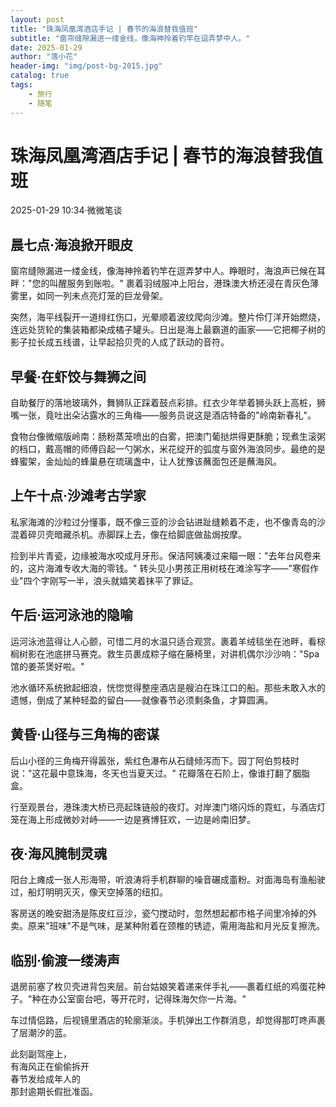 ```yaml
---
layout: post
title: "珠海凤凰湾酒店手记 | 春节的海浪替我值班"
subtitle: "窗帘缝隙漏进一缕金线，像海神拎着钓竿在逗弄梦中人。"
date: 2025-01-29
author: "落小花"
header-img: "img/post-bg-2015.jpg"
catalog: true
tags:
    - 旅行
    - 随笔
---
```


# 珠海凤凰湾酒店手记 | 春节的海浪替我值班

2025-01-29 10:34·微微笔谈

## 晨七点·海浪掀开眼皮

窗帘缝隙漏进一缕金线，像海神拎着钓竿在逗弄梦中人。睁眼时，海浪声已候在耳畔："您的叫醒服务到账啦。" 裹着羽绒服冲上阳台，港珠澳大桥还浸在青灰色薄雾里，如同一列未点亮灯笼的巨龙骨架。

突然，海平线裂开一道绯红伤口，光晕顺着波纹爬向沙滩。整片伶仃洋开始燃烧，连远处货轮的集装箱都染成橘子罐头。日出是海上最霸道的画家——它把椰子树的影子拉长成五线谱，让早起拾贝壳的人成了跃动的音符。

## 早餐·在虾饺与舞狮之间

自助餐厅的落地玻璃外，舞狮队正踩着鼓点彩排。红衣少年举着狮头跃上高桩，狮嘴一张，竟吐出朵沾露水的三角梅——服务员说这是酒店特备的"岭南新春礼"。

食物台像微缩版岭南：肠粉蒸笼喷出的白雾，把澳门葡挞烘得更酥脆；现煮生滚粥的档口，戴高帽的师傅舀起一勺粥水，米花绽开的弧度与窗外海浪同步。最绝的是蜂蜜架，金灿灿的蜂巢悬在琉璃盏中，让人犹豫该蘸面包还是蘸海风。

## 上午十点·沙滩考古学家

私家海滩的沙粒过分懂事，既不像三亚的沙会钻进趾缝赖着不走，也不像青岛的沙混着碎贝壳暗藏杀机。赤脚踩上去，像在给脚底做盐焗按摩。

捡到半片青瓷，边缘被海水咬成月牙形。保洁阿姨凑过来瞄一眼："去年台风卷来的，这片海滩专收大海的零钱。" 转头见小男孩正用树枝在滩涂写字——"寒假作业"四个字刚写一半，浪头就嬉笑着抹平了罪证。

## 午后·运河泳池的隐喻

运河泳池蓝得让人心颤，可惜二月的水温只适合观赏。裹着羊绒毯坐在池畔，看棕榈树影在池底拼马赛克。救生员裹成粽子缩在藤椅里，对讲机偶尔沙沙响："Spa馆的姜茶煲好啦。"

池水循环系统掀起细浪，恍惚觉得整座酒店是艘泊在珠江口的船。那些未敢入水的遗憾，倒成了某种轻盈的留白——就像春节必须剩条鱼，才算圆满。

## 黄昏·山径与三角梅的密谋

后山小径的三角梅开得嚣张，紫红色瀑布从石缝倾泻而下。园丁阿伯剪枝时说："这花最中意珠海，冬天也当夏天过。" 花瓣落在石阶上，像谁打翻了胭脂盒。

行至观景台，港珠澳大桥已亮起珠链般的夜灯。对岸澳门塔闪烁的霓虹，与酒店灯笼在海上形成微妙对峙——一边是赛博狂欢，一边是岭南旧梦。

## 夜·海风腌制灵魂

阳台上瘫成一张人形海带，听浪涛将手机群聊的噪音碾成齑粉。对面海岛有渔船驶过，船灯明明灭灭，像天空掉落的纽扣。

客房送的晚安甜汤是陈皮红豆沙，瓷勺搅动时，忽然想起都市格子间里冷掉的外卖。原来"班味"不是气味，是某种附着在颈椎的锈迹，需用海盐和月光反复擦洗。

## 临别·偷渡一缕涛声

退房前塞了枚贝壳进背包夹层。前台姑娘笑着递来伴手礼——裹着红纸的鸡蛋花种子。"种在办公室窗台吧，等开花时，记得珠海欠你一片海。"

车过情侣路，后视镜里酒店的轮廓渐淡。手机弹出工作群消息，却觉得那叮咚声裹了层潮汐的蓝。

此刻副驾座上，  
有海风正在偷偷拆开  
春节发给成年人的  
那封逾期长假批准函。